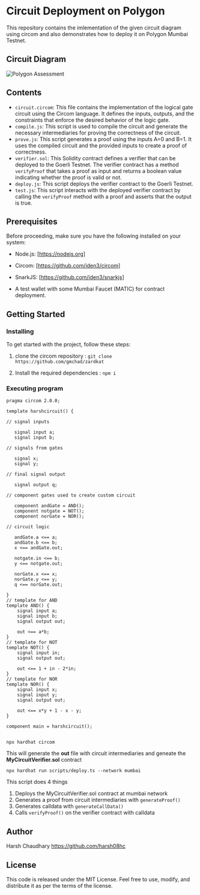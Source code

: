 # Circuit Deployment on Polygon
This repository contains the imlementation of the given circuit diagram using circom and also demonstrates 
how to deploy it on Polygon Mumbai Testnet.

## Circuit Diagram
![Polygon Assessment](https://github.com/harsh08hc/Polygon-circuit-deployment/assets/96652764/48223407-aa9d-4b6b-af39-63f1865cf877)

## Contents
- `circuit.circom`: This file contains the implementation of the logical gate circuit using the Circom language. It defines the inputs, outputs, and the constraints that enforce the desired behavior of the logic gate.
- `compile.js`: This script is used to compile the circuit and generate the necessary intermediaries for proving the correctness of the circuit.
- `prove.js`: This script generates a proof using the inputs A=0 and B=1. It uses the compiled circuit and the provided inputs to create a proof of correctness.
- `verifier.sol`: This Solidity contract defines a verifier that can be deployed to the Goerli Testnet. The verifier contract has a method `verifyProof` that takes a proof as input and returns a boolean value indicating whether the proof is valid or not.
- `deploy.js`: This script deploys the verifier contract to the Goerli Testnet.
- `test.js`: This script interacts with the deployed verifier contract by calling the `verifyProof` method with a proof and asserts that the output is true.

## Prerequisites

Before proceeding, make sure you have the following installed on your system:

* Node.js: [https://nodejs.org]

* Circom: [https://github.com/iden3/circom]

* SnarkJS: [https://github.com/iden3/snarkjs]

* A test wallet with some Mumbai Faucet (MATIC) for contract deployment.

## Getting Started

### Installing

To get started with the project, follow these steps:

1. clone the circom repository :
    `git clone https://github.com/gmchad/zardkat`
   
2. Install the required dependencies :
   `npm i`

### Executing program

```
pragma circom 2.0.0;

template harshcircuit() {  

// signal inputs

   signal input a;
   signal input b;

// signals from gates

   signal x;
   signal y;

// final signal output

   signal output q;

// component gates used to create custom circuit

   component andGate = AND();
   component notgate = NOT();
   component norGate = NOR();

// circuit logic

   andGate.a <== a;
   andGate.b <== b;
   x <== andGate.out;

   notgate.in <== b;
   y <== notgate.out;

   norGate.x <== x;
   norGate.y <== y;
   q <== norGate.out;

}
// template for AND
template AND() {
    signal input a;
    signal input b;
    signal output out;

    out <== a*b;
}
// template for NOT
template NOT() {
    signal input in;
    signal output out;

    out <== 1 + in - 2*in;
}
// template for NOR
template NOR() {
    signal input x;
    signal input y;
    signal output out;

    out <== x*y + 1 - x - y;
}

component main = harshcircuit();


```

`npx hardhat circom` 

This will generate the **out** file with circuit intermediaries and geneate the **MyCircuitVerifier.sol** contract

`npx hardhat run scripts/deploy.ts --network mumbai`

This script does 4 things  

1. Deploys the MyCircuitVerifier.sol contract at mumbai network
2. Generates a proof from circuit intermediaries with `generateProof()`
3. Generates calldata with `generateCallData()`
4. Calls `verifyProof()` on the verifier contract with calldata

## Author
Harsh Chaudhary 
https://github.com/harsh08hc

## License

This code is released under the MIT License. Feel free to use, modify, and distribute it as per the terms of the license.

